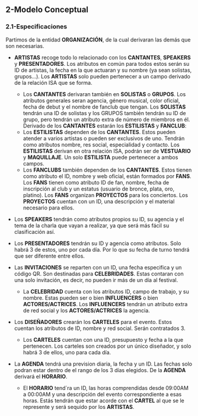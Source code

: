 ## 2-Modelo Conceptual
### 2.1-Especificaciones
Partimos de la entidad **ORGANIZACIÓN**, de la cual derivaran las demás que son necesarias.

- **ARTISTAS** recoge todo lo relacionado con los **CANTANTES**, **SPEAKERS** y **PRESENTADORES**. Los atributos en común para todos estos serán su ID de artistas, la fecha en la que actuaran y su nombre (ya sean solistas, grupos…). Los **ARTISTAS** solo pueden pertenecer a un campo derivado de la relación ISA que se forma. 
    - Los **CANTANTES** derivaran también en **SOLISTAS** o **GRUPOS**. Los atributos generales seran agencia, género musical, color oficial, fecha de debut y el nombre de fanclub que tengan. Los **SOLISTAS** tendrán una ID de solistas y los GRUPOS también tendrán su ID de grupo, pero tendrán un atributo extra de número de miembros en él.
	Derivado de los **CANTANTES** estarán los **ESTILISTAS** y **FANCLUB**:
    - Los **ESTILISTAS** dependen de los **CANTANTES**. Estos pueden atender a varios artistas o pueden ser exclusivos de uno. Tendrán como atributos nombre, res social, especialidad y contacto. Los **ESTILISTAS** derivan en otra relación ISA, podrán ser de **VESTUARIO** y **MAQUILLAJE**. Un solo **ESTILISTA** puede pertenecer a ambos campos. 
    - Los **FANCLUBS** también dependen de los **CANTANTES**. Estos tienen como atributo el ID, nombre y web oficial, están formados por **FANS**. 
        Los **FANS** tienen como atributo ID de fan, nombre, fecha de inscripción al club y un estatus (usuario de bronce, plata, oro, platino). Los **FANS** organizan **PROYECTOS** para los conciertos.
        Los **PROYECTOS** cuentan con un ID, una descripción y el material necesario para ellos.

- Los **SPEAKERS** tendrán como atributos propios su ID, su agencia y el tema de la charla que vayan a realizar, ya que será más fácil su clasificación así. 

- Los **PRESENTADORES** tendrán su ID y agencia como atributos. Solo habrá 3 de estos, uno por cada día. Por lo que su fecha de turno tendrá que ser diferente entre ellos.

 - Las **INVITACIONES** se reparten con un ID, una fecha especifica y un código QR. Son destinadas para **CELEBRIDADES**. Estas contaran con una solo invitación, es decir, no pueden ir más de un día al festival.
    - La **CELEBRIDAD** cuenta con los atributos ID, campo de trabajo, y su nombre. Estas pueden ser o bien **INFLUENCERS** o bien **ACTORES/ACTRICES**. Los **INFLUENCERS** tendrán un atributo extra de red social y los **ACTORES/ACTRICES** la agencia.

 - Los **DISEÑADORES** crearán los **CARTELES** para el evento. Estos cuentan los atributos de ID, nombre y  red social. Serán contratados 3.
    - Los **CARTELES** cuentan con una ID, presupuesto y fecha a la que pertenecen. Los carteles son creados por un único diseñador, y solo habrá 3 de ellos, uno para cada día.

- La **AGENDA** tendrá una prevision diaria, la fecha y un ID. Las fechas solo podran estar dentro de el rango de los 3 días elegidos. De la **AGENDA** derivará el **HORARIO**.
    - El **HORARIO** tend´ra un ID, las horas comprendidas desde 09:00AM a 00:00AM y una descripción del evento correspondiente a esas horas. Estás tendrán que estar acorde con el **CARTEL** al que se le represente y será sequido por los **ARTISTAS**.
